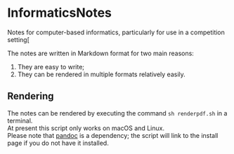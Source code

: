 # InformaticsNotes

Notes for computer-based informatics, particularly for use in a competition setting\[

The notes are written in Markdown format for two main reasons:

1. They are easy to write;
2. They can be rendered in multiple formats relatively easily.

## Rendering

The notes can be rendered by executing the command `sh renderpdf.sh` in a terminal.  
At present this script only works on macOS and Linux.  
Please note that [pandoc](http://pandoc.org/) is a dependency; the script will link to the install page if you do not have it installed.

